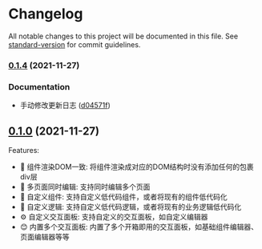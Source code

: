 # Changelog

All notable changes to this project will be documented in this file. See [standard-version](https://github.com/conventional-changelog/standard-version) for commit guidelines.

### [0.1.4](https://github.com/LiuWenXing1996/vue-cook/compare/v0.1.3...v0.1.4) (2021-11-27)


### Documentation

* 手动修改更新日志 ([d04571f](https://github.com/LiuWenXing1996/vue-cook/commit/d04571f9f75bb60b061c8dc066c3472b94474d2f))

## [0.1.0](https://github.com/LiuWenXing1996/vue-cook/compare/v0.0.18...v0.1.0) (2021-11-27)

Features:

  - 💎 组件渲染DOM一致: 将组件渲染成对应的DOM结构时没有添加任何的包裹div层
  - 📝 多页面同时编辑: 支持同时编辑多个页面
  - 🧱 自定义组件: 支持自定义低代码组件，或者将现有的组件低代码化
  - 🔗 自定义逻辑: 支持自定义低代码逻辑，或者将现有的业务逻辑低代码化
  - ⚙️ 自定义交互面板: 支持自定义的交互面板，如自定义编辑器
  - 😊 内置多个交互面板: 内置了多个开箱即用的交互面板，如基础组件编辑器、页面编辑器等等